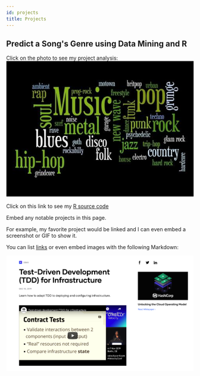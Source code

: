 ```yaml
---
id: projects
title: Projects
---
```


## Predict a Song's Genre using Data Mining and R

Click on the photo to see my project analysis: [![](./assets/Music_Photo.png)](./assets/KF_Project_Music_Genres.pdf)


Click on this link to see my [R source code](./assets/Source_Code_Predicting_Music_Genres.pdf)







Embed any notable projects in this page.

For example, my favorite project would be linked and I can even embed
a screenshot or GIF to show it.

You can list [links](https://www.hashicorp.com/resources/test-driven-development-tdd-for-infrastructure)
or even embed images with the following Markdown:

![Add alternate text for image](./assets/rosemary.png)
